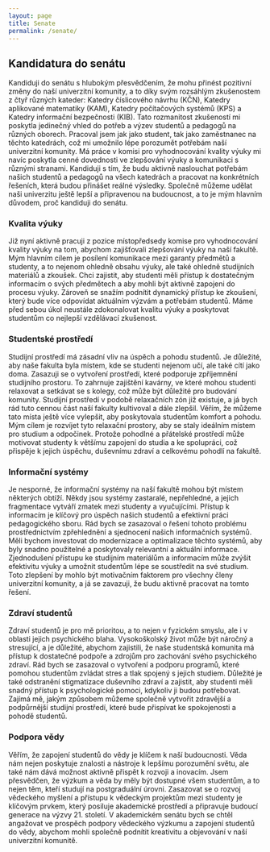 ```yaml
---
layout: page
title: Senate
permalink: /senate/
---
```


## Kandidatura do senátu

Kandiduji do senátu s hlubokým přesvědčením, že mohu přinést pozitivní změny do naší univerzitní komunity, a to díky svým rozsáhlým zkušenostem z čtyř různých kateder: Katedry číslicového návrhu  (KČN), Katedry aplikované matematiky (KAM), Katedry počítačových systémů (KPS) a Katedry informační bezpečnosti (KIB). Tato rozmanitost zkušeností mi poskytla jedinečný vhled do potřeb a výzev studentů a pedagogů na různých oborech. Pracoval jsem jak jako student, tak jako zaměstnanec na těchto katedrách, což mi umožnilo lépe porozumět potřebám naší univerzitní komunity. Má práce v komisi pro vyhodnocování kvality výuky mi navíc poskytla cenné dovednosti ve zlepšování výuky a komunikaci s různými stranami. Kandiduji s tím, že budu aktivně naslouchat potřebám našich studentů a pedagogů na všech katedrách a pracovat na konkrétních řešeních, která budou přinášet reálné výsledky. Společně můžeme udělat naši univerzitu ještě lepší a připravenou na budoucnost, a to je mým hlavním důvodem, proč kandiduji do senátu.

### Kvalita výuky

Již nyní aktivně pracuji z pozice místopředsedy komise pro vyhodnocování kvality výuky na tom, abychom zajišťovali zlepšování výuky na naší fakultě. Mým hlavním cílem je posílení komunikace mezi garanty předmětů a studenty, a to nejenom ohledně obsahu výuky, ale také ohledně studijních materiálů a zkoušek. Chci zajistit, aby studenti měli přístup k dostatečným informacím o svých předmětech a aby mohli být aktivně zapojeni do procesu výuky. Zároveň se snažím podnítit dynamický přístup ke zkoušení, který bude více odpovídat aktuálním výzvám a potřebám studentů. Máme před sebou úkol neustále zdokonalovat kvalitu výuky a poskytovat studentům co nejlepší vzdělávací zkušenost.

### Studentské prostředí

Studijní prostředí má zásadní vliv na úspěch a pohodu studentů. Je důležité, aby naše fakulta byla místem, kde se studenti nejenom učí, ale také cítí jako doma. Zasazuji se o vytvoření prostředí, které podporuje zpříjemnění studijního prostoru. To zahrnuje zajištění kavárny, ve které mohou studenti relaxovat a setkávat se s kolegy, což může být důležité pro budování komunity. Studijní prostředí v podobě relaxačních zón již existuje, a já bych rád tuto cennou část naší fakulty kultivoval a dále zlepšil. Věřím, že můžeme tato místa ještě více vylepšit, aby poskytovala studentům komfort a pohodu. Mým cílem je rozvíjet tyto relaxační prostory, aby se staly ideálním místem pro studium a odpočinek. Protože pohodlné a přátelské prostředí může motivovat studenty k většímu zapojení do studia a ke spolupráci, což přispěje k jejich úspěchu, duševnímu zdraví a celkovému pohodlí na fakultě.

### Informační systémy

Je nesporné, že informační systémy na naší fakultě mohou být místem některých obtíží. Někdy jsou systémy zastaralé, nepřehledné, a jejich fragmentace vytváří zmatek mezi studenty a vyučujícími. Přístup k informacím je klíčový pro úspěch našich studentů a efektivní práci pedagogického sboru. Rád bych se zasazoval o řešení tohoto problému prostřednictvím zpřehlednění a sjednocení našich informačních systémů. Měli bychom investovat do modernizace a optimalizace těchto systémů, aby byly snadno použitelné a poskytovaly relevantní a aktuální informace. Zjednodušení přístupu ke studijním materiálům a informacím může zvýšit efektivitu výuky a umožnit studentům lépe se soustředit na své studium. Toto zlepšení by mohlo být motivačním faktorem pro všechny členy univerzitní komunity, a já se zavazuji, že budu aktivně pracovat na tomto řešení.

### Zdraví studentů

Zdraví studentů je pro mě prioritou, a to nejen v fyzickém smyslu, ale i v oblasti jejich psychického blaha. Vysokoškolský život může být náročný a stresující, a je důležité, abychom zajistili, že naše studentská komunita má přístup k dostatečné podpoře a zdrojům pro zachování svého psychického zdraví. Rád bych se zasazoval o vytvoření a podporu programů, které pomohou studentům zvládat stres a tlak spojený s jejich studiem. Důležité je také odstranění stigmatizace duševního zdraví a zajistit, aby studenti měli snadný přístup k psychologické pomoci, kdykoliv ji budou potřebovat. Zajímá mě, jakým způsobem můžeme společně vytvořit zdravější a podpůrnější studijní prostředí, které bude přispívat ke spokojenosti a pohodě studentů.

### Podpora vědy

Věřím, že zapojení studentů do vědy je klíčem k naší budoucnosti. Věda nám nejen poskytuje znalosti a nástroje k lepšímu porozumění světu, ale také nám dává možnost aktivně přispět k rozvoji a inovacím. Jsem přesvědčen, že výzkum a věda by měly být dostupné všem studentům, a to nejen těm, kteří studují na postgraduální úrovni. Zasazovat se o rozvoj vědeckého myšlení a přístupu k vědeckým projektům mezi studenty je klíčovým prvkem, který posiluje akademické prostředí a připravuje budoucí generace na výzvy 21. století. V akademickém senátu bych se chtěl angažovat ve prospěch podpory vědeckého výzkumu a zapojení studentů do vědy, abychom mohli společně podnítit kreativitu a objevování v naší univerzitní komunitě.

